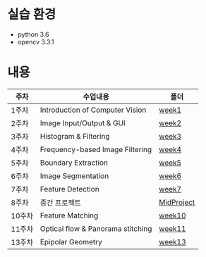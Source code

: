 # 실습 환경
* python 3.6
* opencv 3.3.1

# 내용
|주차|수업내용|폴더|
|--|--|--|
|1주차|Introduction of Computer Vision|[week1](https://github.com/jsleeg98/ComputerVision_lecture/tree/master/week1)|
|2주차|Image Input/Output & GUI|[week2](https://github.com/jsleeg98/ComputerVision_lecture/tree/master/week2)|
|3주차|Histogram & Filtering|[week3](https://github.com/jsleeg98/ComputerVision_lecture/tree/master/week3)|
|4주차|Frequency-based Image Filtering|[week4](https://github.com/jsleeg98/ComputerVision_lecture/tree/master/week4)|
|5주차|Boundary Extraction|[week5](https://github.com/jsleeg98/ComputerVision_lecture/tree/master/week5)|
|6주차|Image Segmentation|[week6](https://github.com/jsleeg98/ComputerVision_lecture/tree/master/week6)|
|7주차|Feature Detection|[week7](https://github.com/jsleeg98/ComputerVision_lecture/tree/master/week7)|
|8주차|중간 프로젝트|[MidProject](https://github.com/jsleeg98/ComputerVision_lecture/tree/master/MidProject)|
|10주차|Feature Matching|[week10](https://github.com/jsleeg98/ComputerVision_lecture/tree/master/week10)|
|11주차|Optical flow & Panorama stitching|[week11](https://github.com/jsleeg98/ComputerVision_lecture/tree/master/week11)|
|13주차|Epipolar Geometry|[week13](https://github.com/jsleeg98/ComputerVision_lecture/tree/master/week13)|
